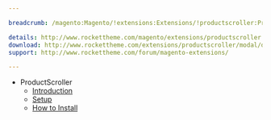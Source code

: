 ```yaml
---

breadcrumb: /magento:Magento/!extensions:Extensions/!productscroller:ProductScroller

details: http://www.rockettheme.com/magento/extensions/productscroller
download: http://www.rockettheme.com/extensions/productscroller/modal/downloads
support: http://www.rockettheme.com/forum/magento-extensions/

---
```


* ProductScroller
    * [Introduction](INDEX.md)
    * [Setup](INDEX.md#setup)
    * [How to Install](INDEX.md#how-to-install)